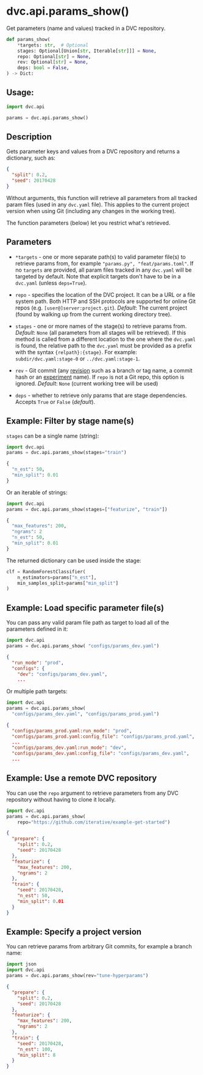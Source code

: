 # dvc.api.params_show()

Get <abbr>parameters</abbr> (name and values) tracked in a <abbr>DVC
repository</abbr>.

```py
def params_show(
    *targets: str,  # Optional
    stages: Optional[Union[str, Iterable[str]]] = None,
    repo: Optional[str] = None,
    rev: Optional[str] = None,
    deps: bool = False,
) -> Dict:
```

## Usage:

```py
import dvc.api

params = dvc.api.params_show()
```

## Description

Gets <abbr>parameter</abbr> keys and values from a <abbr>DVC repository</abbr>
and returns a dictionary, such as:

```json
{
  "split": 0.2,
  "seed": 20170428
}
```

Without arguments, this function will retrieve all parameters from all tracked
param files (used in any `dvc.yaml` file). This applies to the current project
version when using Git (including any changes in the working tree).

The function parameters (below) let you restrict what's retrieved.

## Parameters

- `*targets` - one or more separate path(s) to valid parameter file(s) to
  retrieve params from, for example `"params.py", "feat/params.toml"`. If no
  `targets` are provided, all param files tracked in any `dvc.yaml` will be
  targeted by default. Note that explicit targets don't have to be in a
  `dvc.yaml` (unless `deps=True`).

- `repo` - specifies the location of the DVC project. It can be a URL or a file
  system path. Both HTTP and SSH protocols are supported for online Git repos
  (e.g. `[user@]server:project.git`). _Default_: The current project (found by
  walking up from the current working directory tree).

- `stages` - one or more names of the stage(s) to retrieve params from.
  _Default_: `None` (all parameters from all stages will be retrieved). If this
  method is called from a different location to the one where the `dvc.yaml` is
  found, the relative path to the `dvc.yaml` must be provided as a prefix with
  the syntax `{relpath}:{stage}`. For example: `subdir/dvc.yaml:stage-0` or
  `../dvc.yaml:stage-1`.

- `rev` - Git commit (any [revision](https://git-scm.com/docs/revisions) such as
  a branch or tag name, a commit hash or an
  [experiment](/doc/command-reference/exp) name). If `repo` is not a Git repo,
  this option is ignored. _Default_: `None` (current working tree will be used)

- `deps` - whether to retrieve only params that are stage dependencies. Accepts
  `True` or `False` (_default_).

## Example: Filter by stage name(s)

`stages` can be a single name (string):

```py
import dvc.api
params = dvc.api.params_show(stages="train")
```

```py
{
  "n_est": 50,
  "min_split": 0.01
}
```

Or an iterable of strings:

```py
import dvc.api
params = dvc.api.params_show(stages=["featurize", "train"])
```

```py
{
  "max_features": 200,
  "ngrams": 2
  "n_est": 50,
  "min_split": 0.01
}
```

The returned dictionary can be used inside the stage:

```py
clf = RandomForestClassifier(
    n_estimators=params["n_est"],
    min_samples_split=params["min_split"]
)
```

## Example: Load specific parameter file(s)

You can pass any valid param file path as target to load all of the parameters
defined in it:

```py
import dvc.api
params = dvc.api.params_show( "configs/params_dev.yaml")
```

```json
{
  "run_mode": "prod",
  "configs": {
    "dev": "configs/params_dev.yaml",
    ...
```

Or multiple path targets:

```py
import dvc.api
params = dvc.api.params_show(
  "configs/params_dev.yaml", "configs/params_prod.yaml")
```

```json
{
  "configs/params_prod.yaml:run_mode": "prod",
  "configs/params_prod.yaml:config_file": "configs/params_prod.yaml",
  ...
  "configs/params_dev.yaml:run_mode": "dev",
  "configs/params_dev.yaml:config_file": "configs/params_dev.yaml",
  ...
```

## Example: Use a remote DVC repository

You can use the `repo` argument to retrieve parameters from any <abbr>DVC
repository</abbr> without having to clone it locally.

```py
import dvc.api
params = dvc.api.params_show(
    repo="https://github.com/iterative/example-get-started")
```

```json
{
  "prepare": {
    "split": 0.2,
    "seed": 20170428
  },
  "featurize": {
    "max_features": 200,
    "ngrams": 2
  },
  "train": {
    "seed": 20170428,
    "n_est": 50,
    "min_split": 0.01
  }
}
```

## Example: Specify a project version

You can retrieve params from arbitrary Git commits, for example a branch name:

```py
import json
import dvc.api
params = dvc.api.params_show(rev="tune-hyperparams")
```

```json
{
  "prepare": {
    "split": 0.2,
    "seed": 20170428
  },
  "featurize": {
    "max_features": 200,
    "ngrams": 2
  },
  "train": {
    "seed": 20170428,
    "n_est": 100,
    "min_split": 8
  }
}
```
